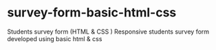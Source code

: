 # survey-form-basic-html-css
Students survey form (HTML & CSS )
Responsive students survey form developed using basic html &amp; css
